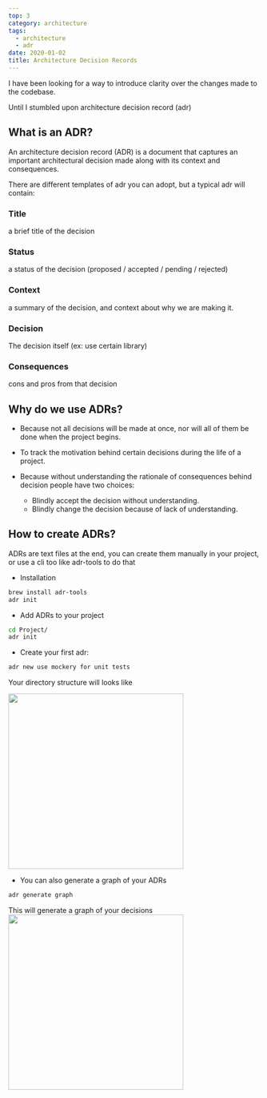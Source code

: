 ```yaml
---
top: 3
category: architecture
tags:
  - architecture
  - adr
date: 2020-01-02
title: Architecture Decision Records
---
```


I have been looking for a way to introduce clarity over the changes made to the codebase.
<!-- more -->
Until I stumbled upon architecture decision record (adr)

## What is an ADR?

An architecture decision record (ADR) is a document that captures an important architectural decision made along with its context and consequences.

There are different templates of adr you can adopt, but a typical adr will contain:

  ### Title
a brief title of the decision
  ### Status
a status of the decision (proposed / accepted / pending / rejected)
  ### Context
a summary of the decision, and context about why we are making it.
  ### Decision
  The decision itself (ex: use certain library)

  ### Consequences
cons and pros from that decision

## Why do we use ADRs?

- Because not all decisions will be made at once, nor will all of them be done when the project begins.

- To track the motivation behind certain decisions during the life of a project.

- Because without understanding the rationale of consequences behind decision people have two choices:
  * Blindly accept the decision without understanding.
  * Blindly change the decision because of lack of understanding.

## How to create ADRs?
ADRs are text files at the end, you can create them manually in your project, or use a cli too like adr-tools to do that

- Installation
```bash
brew install adr-tools
adr init
```
- Add ADRs to your project
```bash
cd Project/
adr init
```
- Create your first adr:
```bash
adr new use mockery for unit tests
```
Your directory structure will looks like 



<img src="/assets/img/adr-1.png" width=350>

- You can also generate a graph of your ADRs
```bash
adr generate graph
```
This will generate a graph of your decisions
<img src="/assets/img/adr-2.png" width=350>
